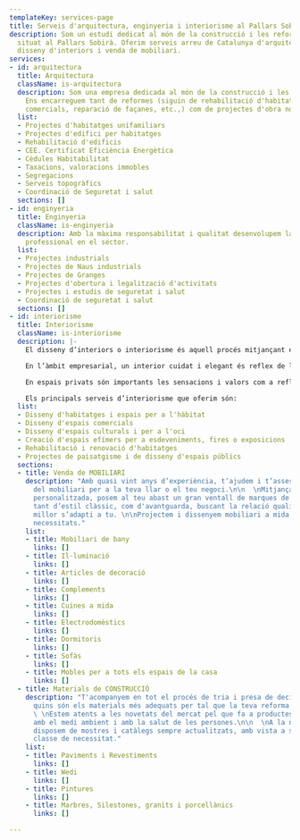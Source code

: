 ```yaml
---
templateKey: services-page
title: Serveis d'arquitectura, enginyeria i interiorisme al Pallars Sobirà
description: Som un estudi dedicat al món de la construcció i les reformes integrals
  situat al Pallars Sobirà. Oferim serveis arreu de Catalunya d'arquitectura, enginyeria,
  disseny d'interiors i venda de mobiliari.
services:
- id: arquitectura
  title: Arquitectura
  className: is-arquitectura
  description: Som una empresa dedicada al món de la construcció i les reformes integrals.
    Ens encarreguem tant de reformes (siguin de rehabilitació d'habitatges o de locals
    comercials, reparació de façanes, etc.,) com de projectes d'obra nova.
  list:
  - Projectes d'habitatges unifamiliars
  - Projectes d'edifici per habitatges
  - Rehabilitació d'edificis
  - CEE. Certificat Eficiència Energètica
  - Cèdules Habitabilitat
  - Taxacions, valoracions immobles
  - Segregacions
  - Serveis topogràfics
  - Coordinació de Seguretat i salut
  sections: []
- id: enginyeria
  title: Enginyeria
  className: is-enginyeria
  description: Amb la màxima responsabilitat i qualitat desenvolupem la nostra activitat
    professional en el sector.
  list:
  - Projectes industrials
  - Projectes de Naus industrials
  - Projectes de Granges
  - Projectes d'obertura i legalització d'activitats
  - Projectes i estudis de seguretat i salut
  - Coordinació de seguretat i salut
  sections: []
- id: interiorisme
  title: Interiorisme
  className: is-interiorisme
  description: |-
    El disseny d’interiors o interiorisme és aquell procés mitjançant el qual es crea, es modifica i es distribueix un espai per treure’n el màxim profit.

    En l’àmbit empresarial, un interior cuidat i elegant és reflex de la imatge corporativa i del nivell de competitivitat. A Arquengin t’ajudem a reflectir aquesta idea de bon servei i d'eficàcia empresarial, construint els espais a la mesura dels teus interessos.

    En espais privats són importants les sensacions i valors com a reflex del caràcter individual. La prioritat de l'espai vital, la comoditat, l'estatus, el sentit estètic com a mitjans de comunicació interpersonal, són atributs que t’ajudem a visualitzar mitjançant la nostra arquitectura d'interiors.

    Els principals serveis d’interiorisme que oferim són:
  list:
  - Disseny d'habitatges i espais per a l'hàbitat
  - Disseny d'espais comercials
  - Disseny d'espais culturals i per a l'oci
  - Creació d'espais efímers per a esdeveniments, fires o exposicions
  - Rehabilitació i renovació d'habitatges
  - Projectes de paisatgisme i de disseny d'espais públics
  sections:
  - title: Venda de MOBILIARI
    description: "Amb quasi vint anys d’experiència, t’ajudem i t’assessorem en l’elecció
      del mobiliari per a la teva llar o el teu negoci.\n\n  \nMitjançant una atenció
      personalitzada, posem al teu abast un gran ventall de marques de mobles i complements
      tant d’estil clàssic, com d'avantguarda, buscant la relació qualitat-preu que
      millor s’adapti a tu. \n\nProjectem i dissenyem mobiliari a mida de les teves
      necessitats."
    list:
    - title: Mobiliari de bany
      links: []
    - title: Il·luminació
      links: []
    - title: Articles de decoració
      links: []
    - title: Complements
      links: []
    - title: Cuines a mida
      links: []
    - title: Electrodomèstics
      links: []
    - title: Dormitoris
      links: []
    - title: Sofàs
      links: []
    - title: Mobles per a tots els espais de la casa
      links: []
  - title: Materials de CONSTRUCCIÓ
    description: "T'acompanyem en tot el procés de tria i presa de decisions sobre
      quins són els materials més adequats per tal que la teva reforma sigui un encert.\n\n
      \ \nEstem atents a les novetats del mercat pel que fa a productes respectuosos
      amb el medi ambient i amb la salut de les persones.\n\n  \nA la nostra oficina
      disposem de mostres i catàlegs sempre actualitzats, amb vista a satisfer qualsevol
      classe de necessitat."
    list:
    - title: Paviments i Revestiments
      links: []
    - title: Wedi
      links: []
    - title: Pintures
      links: []
    - title: Marbres, Silestones, granits i porcellànics
      links: []

---
```

